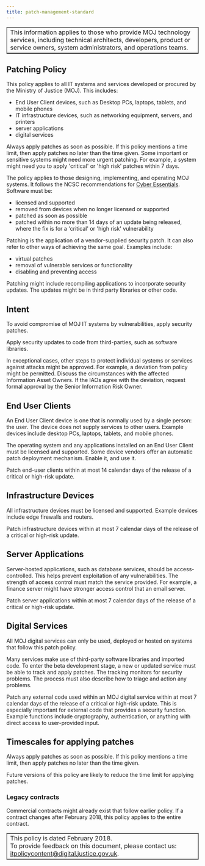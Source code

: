 ```yaml
---
title: patch-management-standard
---
```


<table border='1'>
<tr>
<td>This information applies to those who provide MOJ technology services, including technical architects, developers, product or service owners, system administrators, and operations teams.</td>
</tr>
</table>

## Patching Policy

This policy applies to all IT systems and services developed or procured by the Ministry of Justice (MOJ). This includes: 

- End User Client devices, such as Desktop PCs, laptops, tablets, and mobile phones 
- IT infrastructure devices, such as networking equipment, servers, and printers
- server applications
- digital services

Always apply patches as soon as possible. If this policy mentions a time limit, then apply patches no later than the time given. Some important or sensitive systems might need more urgent patching. For example, a system might need you to apply 'critical' or 'high risk' patches within 7 days.

The policy applies to those designing, implementing, and operating MOJ systems. It follows the NCSC recommendations for [Cyber Essentials](https://www.cyberessentials.ncsc.gov.uk/requirements-for-it-infrastructure.html). Software must be:

- licensed and supported
- removed from devices when no longer licensed or supported
- patched as soon as possible
- patched within no more than 14 days of an update being released, where the fix is for a 'critical' or 'high risk' vulnerability

Patching is the application of a vendor-supplied security patch. It can also refer to other ways of achieving the same goal. Examples include: 

- virtual patches
- removal of vulnerable services or functionality
- disabling and preventing access

Patching might include recompiling applications to incorporate security updates. The updates might be in third party libraries or other code.

## Intent

To avoid compromise of MOJ IT systems by vulnerabilities, apply security patches.

Apply security updates to code from third-parties, such as software libraries.

In exceptional cases, other steps to protect individual systems or services against attacks might be approved. For example, a deviation from policy might be permitted. Discuss the circumstances with the affected Information Asset Owners. If the IAOs agree with the deviation, request formal approval by the Senior Information Risk Owner.

## End User Clients

An End User Client device is one that is normally used by a single person: the user. The device does not supply services to other users. Example devices include desktop PCs, laptops, tablets, and mobile phones.

The operating system and any applications installed on an End User Client must be licensed and supported. Some device vendors offer an automatic patch deployment mechanism. Enable it, and use it.

Patch end-user clients within at most 14 calendar days of the release of a critical or high-risk update.

## Infrastructure Devices

All infrastructure devices must be licensed and supported. Example devices include edge firewalls and routers.

Patch infrastructure devices within at most 7 calendar days of the release of a critical or high-risk update.

## Server Applications

Server-hosted applications, such as database services, should be access-controlled. This helps prevent exploitation of any vulnerabilities. The strength of access control must match the service provided. For example, a finance server might have stronger access control that an email server.

Patch server applications within at most 7 calendar days of the release of a critical or high-risk update.

## Digital Services

All MOJ digital services can only be used, deployed or hosted on systems that follow this patch policy.

Many services make use of third-party software libraries and imported code. To enter the beta development stage, a new or updated service must be able to track and apply patches. The tracking monitors for security problems. The process must also describe how to triage and action any problems.

Patch any external code used within an MOJ digital service within at most 7 calendar days of the release of a critical or high-risk update. This is especially important for external code that provides a security function. Example functions include cryptography, authentication, or anything with direct access to user-provided input.

## Timescales for applying patches

Always apply patches as soon as possible. If this policy mentions a time limit, then apply patches no later than the time given.

Future versions of this policy are likely to reduce the time limit for applying patches.

### Legacy contracts

Commercial contracts might already exist that follow earlier policy. If a contract changes after February 2018, this policy applies to the entire contract.

<table border='1'>
<tr>
<td>This policy is dated February 2018.<br/>
To provide feedback on this document, please contact us: <a href="mailto:itpolicycontent@digital.justice.gov.uk?subject=patch-management-standard">itpolicycontent@digital.justice.gov.uk</a>.</td>
</tr>
</table>